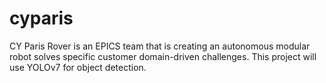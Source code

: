 # cyparis
CY Paris Rover is an EPICS team that is creating an autonomous modular robot solves specific customer domain-driven challenges. This project will use YOLOv7 for object detection.
